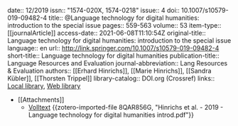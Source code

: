 date:: 12/2019
issn:: "1574-020X, 1574-0218"
issue:: 4
doi:: 10.1007/s10579-019-09482-4
title:: @Language technology for digital humanities: introduction to the special issue
pages:: 559-563
volume:: 53
item-type:: [[journalArticle]]
access-date:: 2021-06-08T11:10:54Z
original-title:: Language technology for digital humanities: introduction to the special issue
language:: en
url:: http://link.springer.com/10.1007/s10579-019-09482-4
short-title:: Language technology for digital humanities
publication-title:: Language Resources and Evaluation
journal-abbreviation:: Lang Resources & Evaluation
authors:: [[Erhard Hinrichs]], [[Marie Hinrichs]], [[Sandra Kübler]], [[Thorsten Trippel]]
library-catalog:: DOI.org (Crossref)
links:: [Local library](zotero://select/groups/2386895/items/RNE735XZ), [Web library](https://www.zotero.org/groups/2386895/items/RNE735XZ)

- [[Attachments]]
	- [Volltext](https://link.springer.com/content/pdf/10.1007/s10579-019-09482-4.pdf) {{zotero-imported-file 8QAR856G, "Hinrichs et al. - 2019 - Language technology for digital humanities introd.pdf"}}